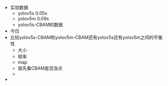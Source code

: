 - 实验数据
	- yolov5s 0.05s
	- yolov5m 0.09s
	- yolov5s-CBAM的数据
- 今日
- 比较yolov5s-CBAM和yolov5m-CBAM还有yolov5s还有yolov5m之间的平衡性
	- 大小
	- 帧率
	- map
	- 首先看CBAM是否涨点
	-
-